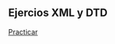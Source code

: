 ## Ejercios XML y DTD
<a href="https://drive.google.com/file/d/1sXli4cNtB0IvnMakt4yUYkk4FA7tFcU0/view?usp=sharing">Practicar</a>